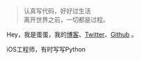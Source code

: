 > 认真写代码，好好过生活  
> 离开世界之前，一切都是过程。

Hey，我是蛋蛋，我的[博客](https://danminyi.github.io)、[Twitter](https://twitter.com/guduyun/)、[Github](http://github.com/danminyi) 。

iOS工程师，有时写写Python





